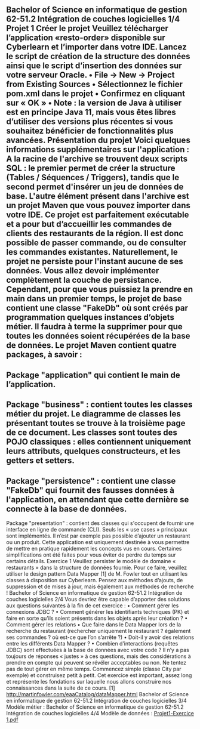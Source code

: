Bachelor of Science en informatique de gestion
62-51.2 Intégration de couches logicielles
1/4
Projet 1
Créer le projet
Veuillez télécharger l’application «resto-order» disponible sur Cyberlearn et l’importer dans votre IDE. Lancez le script de création de la structure des données ainsi que le script d’insertion des données sur votre serveur Oracle.
•
File -> New -> Project from Existing Sources
•
Sélectionnez le fichier pom.xml dans le projet
•
Confirmez en cliquant sur « OK »
•
Note : la version de Java à utiliser est en principe Java 11, mais vous êtes libres d’utiliser des versions plus récentes si vous souhaitez bénéficier de fonctionnalités plus avancées.
Présentation du projet
Voici quelques informations supplémentaires sur l'application :
A la racine de l'archive se trouvent deux scripts SQL : le premier permet de créer la structure (Tables / Séquences / Triggers), tandis que le second permet d'insérer un jeu de données de base.
L'autre élément présent dans l'archive est un projet Maven que vous pouvez importer dans votre IDE. Ce projet est parfaitement exécutable et a pour but d’accueillir les commandes de clients des restaurants de la région. Il est donc possible de passer commande, ou de consulter les commandes existantes.
Naturellement, le projet ne persiste pour l'instant aucune de ses données. Vous allez devoir implémenter complètement la couche de persistance. Cependant, pour que vous puissiez la prendre en main dans un premier temps, le projet de base contient une classe "FakeDb" où sont créés par programmation quelques instances d’objets métier. Il faudra à terme la supprimer pour que toutes les données soient récupérées de la base de données.
Le projet Maven contient quatre packages, à savoir :
-
Package "application" qui contient le main de l’application.
-
Package "business" : contient toutes les classes métier du projet. Le diagramme de classes les présentant toutes se trouve à la troisième page de ce document. Les classes sont toutes des POJO classiques : elles contiennent uniquement leurs attributs, quelques constructeurs, et les getters et setters.
-
Package "persistence" : contient une classe "FakeDb" qui fournit des fausses données à l'application, en attendant que cette dernière se connecte à la base de données.
-
Package "presentation" : contient des classes qui s'occupent de fournir une interface en ligne de commande (CLI). Seuls les « use cases » principaux sont implémentés. Il n’est par exemple pas possible d’ajouter un restaurant ou un produit.
Cette application est uniquement destinée à vous permettre de mettre en pratique rapidement les concepts vus en cours. Certaines simplifications ont été faites pour vous éviter de perdre du temps sur certains détails.
Exercice 1
Veuillez persister le modèle de domaine « restaurants » dans la structure de données fournie. Pour ce faire, veuillez utiliser le design pattern Data Mapper [1] de M. Fowler tout en utilisant les classes à disposition sur Cyberlearn. Pensez aux méthodes d’ajouts, de suppression et de mises à jour, mais également aux méthodes de recherche !
Bachelor of Science en informatique de gestion
62-51.2 Intégration de couches logicielles
2/4
Vous devriez être capable d’apporter des solutions aux questions suivantes à la fin de cet exercice :
•
Comment gérer les connexions JDBC ?
•
Comment générer les identifiants techniques (PK) et faire en sorte qu’ils soient présents dans les objets après leur création ?
•
Comment gérer les relations
•
Que faire dans le Data Mapper lors de la recherche du restaurant (rechercher uniquement le restaurant ? également ses commandes ? où est-ce que l’on s’arrête ?)
•
Doit-il y avoir des relations entre les différents Data Mapper ?
•
Combien d’interactions (requêtes JDBC) sont effectuées à la base de données avec votre code ?
Il n’y a pas toujours de réponses « justes » à ces questions, mais des considérations à prendre en compte qui peuvent se révéler acceptables ou non.
Ne tentez pas de tout gérer en même temps. Commencez simple (classe City par exemple) et construisez petit à petit.
Cet exercice est important, assez long et représente les fondations sur laquelle nous allons construire nos connaissances dans la suite de ce cours.
[1] http://martinfowler.com/eaaCatalog/dataMapper.html
Bachelor of Science en informatique de gestion
62-51.2 Intégration de couches logicielles
3/4
Modèle métier :
Bachelor of Science en informatique de gestion
62-51.2 Intégration de couches logicielles
4/4
Modèle de données :
[Projet1-Exercice 1.pdf](https://github.com/user-attachments/files/17487386/Projet1-Exercice.1.pdf)
